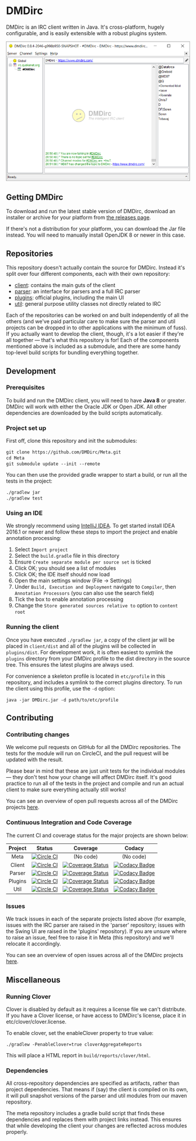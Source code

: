 DMDirc
================================================================================

DMDirc is an IRC client written in Java. It's cross-platform, hugely
configurable, and is easily extensible with a robust plugins system.

![DMDirc Screenshot](etc/screenshot.png?raw=true)

Getting DMDirc
--------------------------------------------------------------------------------

To download and run the latest stable version of DMDirc, download an installer
or archive for your platform from
[the releases page](https://github.com/DMDirc/DMDirc/releases).

If there's not a distribution for your platform, you can download the Jar file
instead. You will need to manually install OpenJDK 8 or newer in this case.

Repositories
--------------------------------------------------------------------------------

This repository doesn't actually contain the source for DMDirc. Instead it's
split over four different components, each with their own repository:

* [client](https://github.com/DMDirc/DMDirc):
  contains the main guts of the client
* [parser](https://github.com/DMDirc/parser):
  an interface for parsers and a full IRC parser
* [plugins](https://github.com/DMDirc/plugins):
  official plugins, including the main UI
* [util](https://github.com/DMDirc/util):
  general purpose utility classes not directly related to IRC

Each of the repositories can be worked on and built independently of all the
others (and we've paid particular care to make sure the parser and util projects
can be dropped in to other applications with the minimum of fuss).  If you
actually want to develop the client, though, it's a lot easier if they're all
together — that's what this repository is for! Each of the components mentioned
above is included as a submodule, and there are some handy top-level build
scripts for bundling everything together.

Development
--------------------------------------------------------------------------------

### Prerequisites

To build and run the DMDirc client, you will need to have **Java 8** or greater.
DMDirc will work with either the Oracle JDK or Open JDK. All other dependencies
are downloaded by the build scripts automatically.

### Project set up

First off, clone this repository and init the submodules:

    git clone https://github.com/DMDirc/Meta.git
    cd Meta
    git submodule update --init --remote

You can then use the provided gradle wrapper to start a build, or run all the
tests in the project:

    ./gradlew jar
    ./gradlew test

### Using an IDE

We strongly recommend using [IntelliJ IDEA](http://www.jetbrains.com/idea/).
To get started install IDEA 2016.1 or newer and follow these steps to import
the project and enable annotation processing:

  1. Select `Import project`
  2. Select the `build.gradle` file in this directory
  3. Ensure `Create separate module per source set` is ticked
  4. Click OK; you should see a list of modules
  5. Click OK; the IDE itself should now load
  6. Open the main settings window (File -> Settings)
  7. Under `Build, Execution and Deployment` navigate to `Compiler`, then
     `Annotation Processors` (you can also use the search field)
  8. Tick the box to enable annotation processing
  9. Change the `Store generated sources relative to` option to `content root`

### Running the client

Once you have executed `./gradlew jar`, a copy of the client jar will be placed
in `client/dist` and all of the plugins will be collected in `plugins/dist`. For
development work, it is often easiest to symlink the `plugins` directory from
your DMDirc profile to the dist directory in the source tree. This ensures the
latest plugins are always used.

For convenience a skeleton profile is located in `etc/profile` in this
repository, and includes a symlink to the correct plugins directory. To run the
client using this profile, use the `-d` option:

    java -jar DMDirc.jar -d path/to/etc/profile

Contributing
--------------------------------------------------------------------------------

### Contributing changes

We welcome pull requests on GitHub for all the DMDirc repositories. The tests
for the module will run on CircleCI, and the pull request will be updated with
the result.

Please bear in mind that these are just unit tests for the individual modules —
they don't test how your change will affect DMDirc itself. It's good practice
to run all of the tests in the project and compile and run an actual client to
make sure everything actually still works!

You can see an overview of open pull requests across all of the DMDirc projects
[here](https://github.com/pulls?q=is%3Aopen+is%3Apr+user%3Admdirc).

### Continuous Integration and Code Coverage

The current CI and coverage status for the major projects are shown below:

| Project | Status | Coverage | Codacy |
|:-------:|:------:|:--------:|:------:|
| Meta    | [![Circle CI](https://circleci.com/gh/DMDirc/Meta.png?style=badge)](https://circleci.com/gh/DMDirc/Meta) | (No code) | (No code) |
| Client  | [![Circle CI](https://circleci.com/gh/DMDirc/DMDirc.png?style=badge)](https://circleci.com/gh/DMDirc/DMDirc)  | [![Coverage Status](https://img.shields.io/coveralls/DMDirc/DMDirc.svg)](https://coveralls.io/r/DMDirc/DMDirc?branch=master) | [![Codacy Badge](https://api.codacy.com/project/badge/Grade/d5e41553ac0940c7a57498cdf481a41a)](https://www.codacy.com/app/DMDirc/DMDirc) |
| Parser  | [![Circle CI](https://circleci.com/gh/DMDirc/Parser.png?style=badge)](https://circleci.com/gh/DMDirc/Parser)  | [![Coverage Status](https://img.shields.io/coveralls/DMDirc/Parser.svg)](https://coveralls.io/r/DMDirc/Parser?branch=master) | [![Codacy Badge](https://api.codacy.com/project/badge/Grade/062d1bb47b1f48379600672155a70cf9)](https://www.codacy.com/app/DMDirc/Parser) |
| Plugins | [![Circle CI](https://circleci.com/gh/DMDirc/Plugins.png?style=badge)](https://circleci.com/gh/DMDirc/Plugins) | [![Coverage Status](https://img.shields.io/coveralls/DMDirc/Plugins.svg)](https://coveralls.io/r/DMDirc/Plugins?branch=master) | [![Codacy Badge](https://api.codacy.com/project/badge/Grade/920da51fe86c4341a2ffa320d531cad3)](https://www.codacy.com/app/DMDirc/Plugins) |
| Util    | [![Circle CI](https://circleci.com/gh/DMDirc/Util.png?style=badge)](https://circleci.com/gh/DMDirc/Util) | [![Coverage Status](https://img.shields.io/coveralls/DMDirc/Util.svg)](https://coveralls.io/r/DMDirc/Util?branch=master) | [![Codacy Badge](https://api.codacy.com/project/badge/Grade/8444740c995c403a9d559ffb0e3764f9)](https://www.codacy.com/app/DMDirc/Util) |

### Issues

We track issues in each of the separate projects listed above (for example,
issues with the IRC parser are raised in the 'parser' repository; issues
with the Swing UI are raised in the 'plugins' repository). If you are unsure
where to raise an issue, feel free to raise it in Meta (this repository) and
we'll relocate it accordingly.

You can see an overview of open issues across all of the DMDirc projects
[here](https://github.com/issues?q=is%3Aopen+is%3Aissue+user%3Admdirc).

Miscellaneous
--------------------------------------------------------------------------------

### Running Clover

Clover is disabled by default as it requires a license file we can't distribute.
If you have a Clover license, or have access to DMDirc's license, place it in
etc/clover/clover.license.

To enable clover, set the enableClover property to true value:

    ./gradlew -PenableClover=true cloverAggregateReports

This will place a HTML report in `build/reports/clover/html`.

### Dependencies

All cross-repository dependencies are specified as artifacts, rather than
project dependencies. That means if (say) the client is compiled on its own,
it will pull snapshot versions of the parser and util modules from our maven
repository.

The meta repository includes a gradle build script that finds these dependencies
and replaces them with project links instead. This ensures that while developing
the client your changes are reflected across modules properly.
